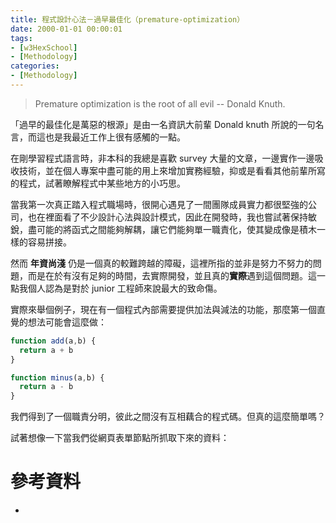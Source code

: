 ```yaml
---
title: 程式設計心法－過早最佳化（premature-optimization）
date: 2000-01-01 00:00:01
tags:
- [w3HexSchool]
- [Methodology]
categories: 
- [Methodology]
---
```


> Premature optimization is the root of all evil -- Donald Knuth.

「過早的最佳化是萬惡的根源」是由一名資訊大前輩 Donald knuth 所說的一句名言，而這也是我最近工作上很有感觸的一點。

在剛學習程式語言時，非本科的我總是喜歡 survey 大量的文章，一邊實作一邊吸收技術，並在個人專案中盡可能的用上來增加實務經驗，抑或是看看其他前輩所寫的程式，試著瞭解程式中某些地方的小巧思。

當我第一次真正踏入程式職場時，很開心遇見了一間團隊成員實力都很堅強的公司，也在裡面看了不少設計心法與設計模式，因此在開發時，我也嘗試著保持敏銳，盡可能的將函式之間能夠解耦，讓它們能夠單一職責化，使其變成像是積木一樣的容易拼接。

然而 **年資尚淺** 仍是一個真的較難跨越的障礙，這裡所指的並非是努力不努力的問題，而是在於有沒有足夠的時間，去實際開發，並且真的**實際**遇到這個問題。這一點我個人認為是對於 junior 工程師來說最大的致命傷。

實際來舉個例子，現在有一個程式內部需要提供加法與減法的功能，那麼第一個直覺的想法可能會這麼做：

```javascript
function add(a,b) {
  return a + b
}

function minus(a,b) {
  return a - b
}
```

我們得到了一個職責分明，彼此之間沒有互相藕合的程式碼。但真的這麼簡單嗎？

試著想像一下當我們從網頁表單節點所抓取下來的資料：



# 參考資料

- []()